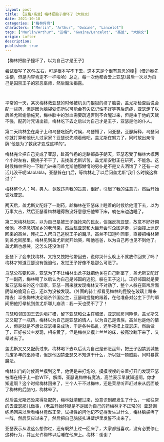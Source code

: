 ```yaml
---
layout: post
title: 【亚梅/高兰】梅林把脑子撞坏了（大纲文）
date: 2021-10-18
categories: ["梅林传奇"]
characters: ["Merlin", "Arthur", "Gwaine", "Lancelot"]
tags: ["Merlin/Arthur", "亚梅", "Gwaine/Lancelot", "高兰", "大纲文"]
origin: Lofter
description: 
published: true
---
```


【梅林把脑子撞坏了，以为自己才是王子】

尝试着写了20%左右，可是根本写不下去，这本来是个很有意思的梗🥲（借迪奥先生梗，但是内容肯定不一样啦哈）总之，每一次他都会爱上亚瑟/最后一次以为自己是囚禁王子的邪恶巫师，然后魔法揭露。

<br>

平常的一天，某次梅林救亚瑟的时候被机关门狠狠的挤了脑袋，盖尤斯检查后说会配一些药，但是因为脑袋受伤所以可能会有失忆记性不好等等后遗症，亚瑟走了以后盖尤斯偷偷施咒，梅林脑中的淤血需要疏通否则不会醒过来，但是由于他的天赋不强，配药时咒语出错，梅林吃下去之后以为自己才是王子，亚瑟是他的仆人。

第二天梅林坐在桌子上和乌瑟吃饭的时候，乌瑟懵了，问亚瑟，亚瑟解释，乌瑟问你就打算和他玩儿过家家？亚瑟说先顺着他吧，盖尤斯在努力了，同时放出亲情牌“他是为了救我才变成这样的”。

梅林完全把自己变成了亚瑟，趾高气扬的走路都鼻子朝天，亚瑟忍受了梅林大概两个小时左右，撂挑子不干了，去找盖尤斯诉苦，盖尤斯安慰正在研究，不能急。这时候梅林怦的一下踹门进来问盖尤斯他那懒惰的男仆是不是又去酒馆了？还有一对活儿没干呢blablabla，亚瑟躲在门后，等梅林走了以后问盖尤斯“我什么时候这样过？”

梅林整个人：呵，男人，竟敢违背我的旨意，很好，引起了我的注意力。然后开始调戏亚瑟。

两天后，盖尤斯又配好了一副药，趁梅林在亚瑟床上睡着的时候给他灌下去，以为万事大吉，然后亚瑟看梅林睡得熟没好意思把他辇下床，躺在床边边睡了。

第二天梅林起来，以为自己是被王子强抢来的民女，倔强反抗亚瑟，故意不好好伺候他，不停念叨家乡的老母亲，然后趁亚瑟和大臣开会时企图逃走，迎面撞上巡逻回来的高兰，拜托二人帮自己逃脱王子的魔爪，高兰不知道咋回事，直接把梅林架到盖尤斯那里。梅林见到盖尤斯就开始哭，叫他爸爸，以为自己再也见不到他了。盖尤斯也想哭，这怎么还没治好？

亚瑟下了会来找梅林，又拖又拽把他带回去，说你哭什么晚上不就放你回来了吗？梅林才知道亚瑟没有强迫他，发觉王子好像不是那么可恶了。

乌瑟公布要和亲，亚瑟为了不让梅林出岔子就把他关在自己卧室了，盖尤斯又配好了一副药，梅林喝了以后认为自己是邻国的逃犯，躲在王子这儿，正好邻国就是要和亚瑟和亲的这个国家。亚瑟一回来就发现梅林又不对劲了，整个人躲在窗帘后面阴暗的偷窥自己，还以为没被发现。（外面的骑士都看见梅林的屁股在玻璃上蹭来蹭去）半夜梅林决定暗杀邻国公主，亚瑟暗搓搓的跟着，在他准备对公主下手的瞬间把他打晕抗到盖尤斯哪儿崩溃：我一天也受不了了！

乌瑟和邻国国王去边境打猎，留下亚瑟和公主在城堡，亚瑟回房间睡觉，盖尤斯又又又配了一瓶药，梅林以为自己是亚瑟的情人，以为自己是贵族，高兰也是他的情人，但是就是不想让亚瑟相亲成功，于是各种捣乱，还半夜摸上亚瑟床，然后做了，正好被公主发现，相亲黄了。但是梅林又摸上兰兰的床，被高汶踹下来了，又晕过去了。

盖尤斯又又又配药过来，梅林喝下去以后认为自己是邪恶巫师，把王子囚禁到城堡荒废多年的巫师塔，但是他囚禁亚瑟又不知道干什么，所以就一顿威胁，同时暴露魔法。

梅林出门的时候高兰摸到这里，他俩是来打炮的，摸摸嗖嗖的亲着打开门发现亚瑟被绑在椅子上一脸WTF，解绑，亚瑟说梅林有魔法，高兰表示早就知道啊，你才知道啊？这个时候梅林回来了，三个人干不过梅林，还是莱昂听声赶过来从后面敲了梅林的后脑勺，梅林晕了。

然后盖尤斯还没来得及配药，梅林就清醒过来，没意识到都发生了什么，一如往常的去亚瑟那儿做事，（老盖开始怀疑是不是因为自己的药梅林才不正常的）亚瑟训练场回来以后看梅林竟然正常，试探性的问他记不记得发生过什么，梅林脑袋疼了一阵，然后反应过来了，然后把自己脑袋扎进壁炉里发誓不出来了。

亚瑟表示从没这么想你过，还有既然上过一回床了，大家都挺喜欢，没有必要停止这种行为，并且允许梅林以后睡在他床上。梅林：谢谢？
